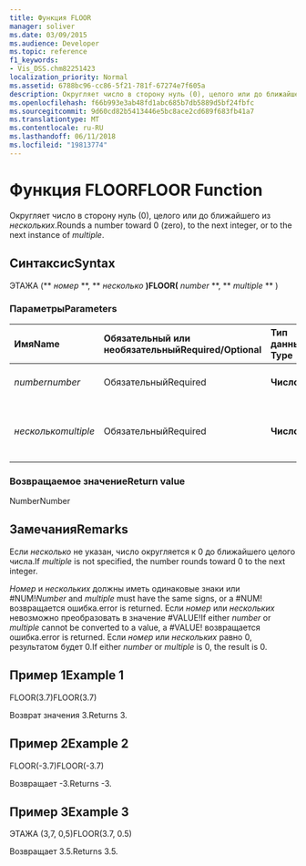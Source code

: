 ```yaml
---
title: Функция FLOOR
manager: soliver
ms.date: 03/09/2015
ms.audience: Developer
ms.topic: reference
f1_keywords:
- Vis_DSS.chm82251423
localization_priority: Normal
ms.assetid: 6788bc96-cc86-5f21-781f-67274e7f605a
description: Округляет число в сторону нуль (0), целого или до ближайшего нескольких.
ms.openlocfilehash: f66b993e3ab48fd1abc685b7db5889d5bf24fbfc
ms.sourcegitcommit: 9d60cd82b5413446e5bc8ace2cd689f683fb41a7
ms.translationtype: MT
ms.contentlocale: ru-RU
ms.lasthandoff: 06/11/2018
ms.locfileid: "19813774"
---
```

# <a name="floor-function"></a><span data-ttu-id="0988c-103">Функция FLOOR</span><span class="sxs-lookup"><span data-stu-id="0988c-103">FLOOR Function</span></span>

<span data-ttu-id="0988c-104">Округляет число в сторону нуль (0), целого или до ближайшего из _нескольких_.</span><span class="sxs-lookup"><span data-stu-id="0988c-104">Rounds a number toward 0 (zero), to the next integer, or to the next instance of  _multiple_.</span></span>
  
## <a name="syntax"></a><span data-ttu-id="0988c-105">Синтаксис</span><span class="sxs-lookup"><span data-stu-id="0988c-105">Syntax</span></span>

<span data-ttu-id="0988c-106">ЭТАЖА (** *номер* **, ** *несколько* **)</span><span class="sxs-lookup"><span data-stu-id="0988c-106">FLOOR(** *number* **, ** *multiple* ** )</span></span> 
  
### <a name="parameters"></a><span data-ttu-id="0988c-107">Параметры</span><span class="sxs-lookup"><span data-stu-id="0988c-107">Parameters</span></span>

|<span data-ttu-id="0988c-108">**Имя**</span><span class="sxs-lookup"><span data-stu-id="0988c-108">**Name**</span></span>|<span data-ttu-id="0988c-109">**Обязательный или необязательный**</span><span class="sxs-lookup"><span data-stu-id="0988c-109">**Required/Optional**</span></span>|<span data-ttu-id="0988c-110">**Тип данных**</span><span class="sxs-lookup"><span data-stu-id="0988c-110">**Data Type**</span></span>|<span data-ttu-id="0988c-111">**Описание**</span><span class="sxs-lookup"><span data-stu-id="0988c-111">**Description**</span></span>|
|:-----|:-----|:-----|:-----|
| <span data-ttu-id="0988c-112">_number_</span><span class="sxs-lookup"><span data-stu-id="0988c-112">_number_</span></span> <br/> |<span data-ttu-id="0988c-113">Обязательный</span><span class="sxs-lookup"><span data-stu-id="0988c-113">Required</span></span>  <br/> |<span data-ttu-id="0988c-114">**Число**</span><span class="sxs-lookup"><span data-stu-id="0988c-114">**Number**</span></span> <br/> |<span data-ttu-id="0988c-115">Чтобы округлить число.</span><span class="sxs-lookup"><span data-stu-id="0988c-115">The number to round.</span></span>  <br/> |
| <span data-ttu-id="0988c-116">_несколько_</span><span class="sxs-lookup"><span data-stu-id="0988c-116">_multiple_</span></span> <br/> |<span data-ttu-id="0988c-117">Обязательный</span><span class="sxs-lookup"><span data-stu-id="0988c-117">Required</span></span>  <br/> |<span data-ttu-id="0988c-118">**Число**</span><span class="sxs-lookup"><span data-stu-id="0988c-118">**Number**</span></span> <br/> |<span data-ttu-id="0988c-119">Множитель, к которому следует округлить.</span><span class="sxs-lookup"><span data-stu-id="0988c-119">The multiple to which to round.</span></span>  <br/> |
   
### <a name="return-value"></a><span data-ttu-id="0988c-120">Возвращаемое значение</span><span class="sxs-lookup"><span data-stu-id="0">Return value</span></span>

<span data-ttu-id="0988c-121">Number</span><span class="sxs-lookup"><span data-stu-id="0988c-121">Number</span></span>
  
## <a name="remarks"></a><span data-ttu-id="0988c-122">Замечания</span><span class="sxs-lookup"><span data-stu-id="0988c-122">Remarks</span></span>

<span data-ttu-id="0988c-123">Если _несколько_ не указан, число округляется к 0 до ближайшего целого числа.</span><span class="sxs-lookup"><span data-stu-id="0988c-123">If  _multiple_ is not specified, the number rounds toward 0 to the next integer.</span></span> 
  
 <span data-ttu-id="0988c-124">_Номер_ и _нескольких_ должны иметь одинаковые знаки или #NUM!</span><span class="sxs-lookup"><span data-stu-id="0988c-124">_Number_ and  _multiple_ must have the same signs, or a #NUM!</span></span> <span data-ttu-id="0988c-125">возвращается ошибка.</span><span class="sxs-lookup"><span data-stu-id="0988c-125">error is returned.</span></span> <span data-ttu-id="0988c-126">Если _номер_ или _нескольких_ невозможно преобразовать в значение #VALUE!</span><span class="sxs-lookup"><span data-stu-id="0988c-126">If either  _number_ or  _multiple_ cannot be converted to a value, a #VALUE!</span></span> <span data-ttu-id="0988c-127">возвращается ошибка.</span><span class="sxs-lookup"><span data-stu-id="0988c-127">error is returned.</span></span> <span data-ttu-id="0988c-128">Если _номер_ или _нескольких_ равно 0, результатом будет 0.</span><span class="sxs-lookup"><span data-stu-id="0988c-128">If either  _number_ or  _multiple_ is 0, the result is 0.</span></span> 
  
## <a name="example-1"></a><span data-ttu-id="0988c-129">Пример 1</span><span class="sxs-lookup"><span data-stu-id="0988c-129">Example 1</span></span>

<span data-ttu-id="0988c-130">FLOOR(3.7)</span><span class="sxs-lookup"><span data-stu-id="0988c-130">FLOOR(3.7)</span></span>
  
<span data-ttu-id="0988c-131">Возврат значения 3.</span><span class="sxs-lookup"><span data-stu-id="0988c-131">Returns 3.</span></span>
  
## <a name="example-2"></a><span data-ttu-id="0988c-132">Пример 2</span><span class="sxs-lookup"><span data-stu-id="0988c-132">Example 2</span></span>

<span data-ttu-id="0988c-133">FLOOR(-3.7)</span><span class="sxs-lookup"><span data-stu-id="0988c-133">FLOOR(-3.7)</span></span>
  
<span data-ttu-id="0988c-134">Возвращает -3.</span><span class="sxs-lookup"><span data-stu-id="0988c-134">Returns -3.</span></span>
  
## <a name="example-3"></a><span data-ttu-id="0988c-135">Пример 3</span><span class="sxs-lookup"><span data-stu-id="0988c-135">Example 3</span></span>

<span data-ttu-id="0988c-136">ЭТАЖА (3,7, 0,5)</span><span class="sxs-lookup"><span data-stu-id="0988c-136">FLOOR(3.7, 0.5)</span></span>
  
<span data-ttu-id="0988c-137">Возвращает 3.5.</span><span class="sxs-lookup"><span data-stu-id="0988c-137">Returns 3.5.</span></span>
  

